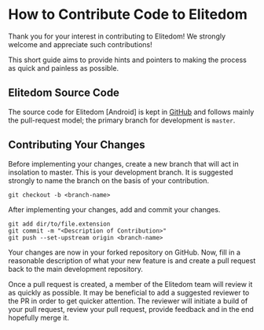 How to Contribute Code to Elitedom
==============================

Thank you for your interest in contributing to Elitedom!  We strongly welcome and appreciate such contributions!

This short guide aims to provide hints and pointers to making the process as quick and painless as possible.

Elitedom Source Code
----------------

The source code for Elitedom [Android] is kept in [GitHub](http://github.com/EliteDom/android) and follows mainly the pull-request model;
the primary branch for development is `master`.

Contributing Your Changes
----------------

Before implementing your changes, create a new branch that will act in insolation to master. This is your development branch. It is suggested strongly to name the branch on the basis of your contribution.
```
git checkout -b <branch-name>
```
After implementing your changes, add and commit your changes.
```
git add dir/to/file.extension
git commit -m "<Description of Contribution>"
git push --set-upstream origin <branch-name>
```
Your changes are now in your forked repository on GitHub. Now, fill in a reasonable description of what your new feature is and create a pull request back to the main development repository.

Once a pull request is created, a member of the Elitedom team will review it as quickly as possible. It may be beneficial to add a suggested reviewer to the PR in order to get quicker attention. The reviewer will initiate a build of your pull request, review your pull request, provide feedback and in the end hopefully merge it.
